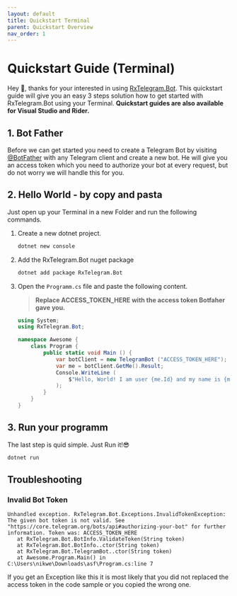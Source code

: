 ```yaml
---
layout: default
title: Quickstart Terminal
parent: Quickstart Overview
nav_order: 1
---
```


# Quickstart Guide (Terminal)

Hey 👋,
thanks for your interested in using [RxTelegram.Bot](https://github.com/RxTelegram/RxTelegram.Bot). This quickstart guide will give you an easy 3 steps solution how to get started with RxTelegram.Bot using your Terminal. __Quickstart guides are also available for Visual Studio and Rider.__

## 1. Bot Father

Before we can get started you need to create a Telegram Bot by visiting [@BotFather](https://t.me/BotFather) with any Telegram client and create a new bot. He will give you an access token which you need to authorize your bot at every request, but do not worry we will handle this for you.

## 2. Hello World - by copy and pasta

Just open up your Terminal in a new Folder and run the following commands.

1. Create a new dotnet project.

    ```bash
    dotnet new console
    ```

2. Add the RxTelegram.Bot nuget package

    ```bash
    dotnet add package RxTelegram.Bot
    ```

3. Open the ```Programm.cs``` file and paste the following content.

    > **Replace ACCESS_TOKEN_HERE with the access token Botfaher gave you.**

    ```csharp
    using System;
    using RxTelegram.Bot;

    namespace Awesome {
        class Program {
            public static void Main () {
                var botClient = new TelegramBot ("ACCESS_TOKEN_HERE");
                var me = botClient.GetMe().Result;
                Console.WriteLine (
                    $"Hello, World! I am user {me.Id} and my name is {me.FirstName}."
                );
            }
        }
    }
    ```

## 3. Run your programm

The last step is quid simple. Just Run it!😎

```bash
dotnet run
```

## Troubleshooting

### Invalid Bot Token

```text
Unhandled exception. RxTelegram.Bot.Exceptions.InvalidTokenException: The given bot token is not valid. See "https://core.telegram.org/bots/api#authorizing-your-bot" for further information. Token was: ACCESS_TOKEN_HERE
   at RxTelegram.Bot.BotInfo.ValidateToken(String token)
   at RxTelegram.Bot.BotInfo..ctor(String token)
   at RxTelegram.Bot.TelegramBot..ctor(String token)
   at Awesome.Program.Main() in C:\Users\nikwe\Downloads\asf\Program.cs:line 7
```

If you get an Exception like this it is most likely that you did not replaced the access token in the code sample or you copied the wrong one.
